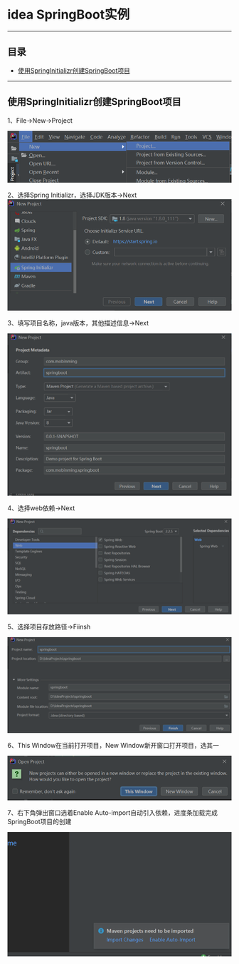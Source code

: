 # idea SpringBoot实例
****
## 目录
* [使用SpringInitializr创建SpringBoot项目](#使用SpringInitializr创建SpringBoot项目) 
****
使用SpringInitializr创建SpringBoot项目
------
1、File→New→Project 

![创建SpringBoot01](assets\创建SpringBoot01.png)

2、选择Spring Initializr，选择JDK版本→Next  ![创建SpringBoot02](assets/创建SpringBoot02.png)

3、填写项目名称，java版本，其他描述信息→Next     

![创建SpringBoot03](assets/创建SpringBoot03.png)

4、选择web依赖→Next   

![创建SpringBoot04](assets/创建SpringBoot04.png)

5、选择项目存放路径→Fiinsh

![创建SpringBoot05](assets/创建SpringBoot05.png)

6、This Window在当前打开项目，New Window新开窗口打开项目，选其一

![创建SpringBoot06](assets/创建SpringBoot06.png)

7、右下角弹出窗口选着Enable Auto-import自动引入依赖，进度条加载完成SpringBoot项目的创建

![创建SpringBoot07](assets/创建SpringBoot07.png)